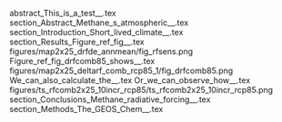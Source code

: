 abstract_This_is_a_test__.tex
section_Abstract_Methane_s_atmospheric__.tex
section_Introduction_Short_lived_climate__.tex
section_Results_Figure_ref_fig__.tex
figures/map2x25_drfde_annmean/fig_rfsens.png
Figure_ref_fig_drfcomb85_shows__.tex
figures/map2x25_deltarf_comb_rcp85_1/fig_drfcomb85.png
We_can_also_calculate_the__.tex
Or_we_can_observe_how__.tex
figures/ts_rfcomb2x25_10incr_rcp85/ts_rfcomb2x25_10incr_rcp85.png
section_Conclusions_Methane_radiative_forcing__.tex
section_Methods_The_GEOS_Chem__.tex
